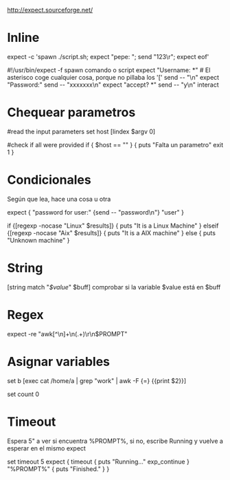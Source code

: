 http://expect.sourceforge.net/

# Inline
expect -c 'spawn ./script.sh; expect "pepe: "; send "123\r"; expect eof'

#!/usr/bin/expect -f
spawn comando o script
expect "Username: *" # El asterisco coge cualquier cosa, porque no pillaba los '['
send -- "\n"
expect "Password:"
send -- "xxxxxxx\n"
expect "accept? *"
send -- "y\n"
interact


# Chequear parametros
#read the input parameters
set host [lindex $argv 0]

#check if all were provided
if { $host == "" }  {
 puts "Falta un parametro"
 exit 1
}



# Condicionales
Según que lea, hace una cosa u otra

expect {
    "password for user:"  {send -- "password\n"}
    "user"
}

if {[regexp -nocase "Linux" $results]} {
        puts "It is a Linux Machine"
} elseif {[regexp -nocase "Aix" $results]} {
        puts "It is a AIX machine"
} else {
        puts "Unknown machine"
}


# String
[string match "*$value*" $buff]
  comprobar si la variable $value está en $buff

# Regex
expect -re "awk\[^\n]+\n(.+)\r\n$PROMPT"


# Asignar variables
set b [exec cat /home/a | grep "work" | awk -F {=} {{print $2}}]

set count 0


# Timeout
Espera 5" a ver si encuentra %PROMPT%, si no, escribe Running y vuelve a esperar en el mismo expect

set timeout 5
expect {
    timeout {
        puts "Running..."
        exp_continue
    }
    "%PROMPT%" {
        puts "Finished."
    }
}
